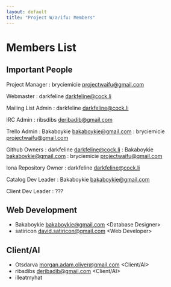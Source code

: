 ```yaml
---
layout: default
title: "Project W/a/ifu: Members"
---
```


# Members List

## Important People

Project Manager
: bryciemicie <projectwaifu@gmail.com>

Webmaster
: darkfeline <darkfeline@cock.li>

Mailing List Admin
: darkfeline <darkfeline@cock.li>

IRC Admin
: ribsdibs <deribadib@gmail.com>

Trello Admin
: Bakaboykie <bakaboykie@gmail.com>
: bryciemicie <projectwaifu@gmail.com>

Github Owners
: darkfeline <darkfeline@cock.li>
: Bakaboykie <bakaboykie@gmail.com>
: bryciemicie <projectwaifu@gmail.com>

Iona Repository Owner
: darkfeline <darkfeline@cock.li>

Catalog Dev Leader
: Bakaboykie <bakaboykie@gmail.com>

Client Dev Leader
: ???

## Web Development

* Bakaboykie <bakaboykie@gmail.com> \<Database Designer>
* satiricon <david.satiricon@gmail.com> \<Web Developer>

## Client/AI

* Otsdarva <morgan.adam.oliver@gmail.com> \<Client/AI>
* ribsdibs <deribadib@gmail.com> \<Client/AI>
* illeatmyhat

